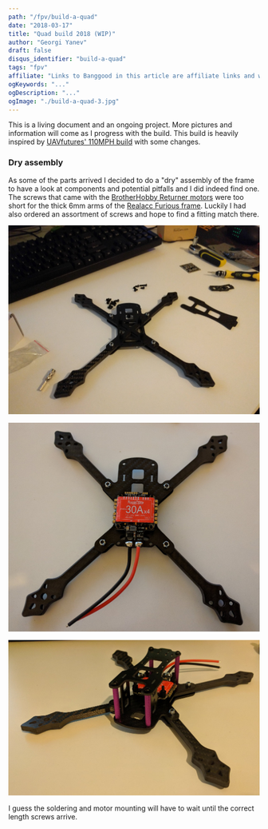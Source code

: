 ```yaml
---
path: "/fpv/build-a-quad"
date: "2018-03-17"
title: "Quad build 2018 (WIP)"
author: "Georgi Yanev"
draft: false
disqus_identifier: "build-a-quad"
tags: "fpv"
affiliate: "Links to Banggood in this article are affiliate links and would support the blog if used to make a purchase."
ogKeywords: "..."
ogDescription: "..."
ogImage: "./build-a-quad-3.jpg"
---
```


This is a living document and an ongoing project. More pictures and information will come as I progress with the build. This build is heavily inspired by [UAVfutures' 110MPH build][1] with some changes.

### Dry assembly

As some of the parts arrived I decided to do a "dry" assembly of the frame to have a look at components and potential pitfalls and I did indeed find one. The screws that came with the [BrotherHobby Returner motors][2] were too short for the thick 6mm arms of the [Realacc Furious frame][3]. Luckily I had also ordered an assortment of screws and hope to find a fitting match there.

![Assemble drone frame](build-a-quad-1.jpg)

![Add flight controller to frame](build-a-quad-2.jpg)

![Full drone frame build](build-a-quad-3.jpg)

I guess the soldering and motor mounting will have to wait until the correct length screws arrive.

[0]: Linkslist
[1]: https://www.youtube.com/watch?v=evVP9_FpNSE
[2]: https://goo.gl/x9B9xp
[3]: https://goo.gl/NwhhDm
